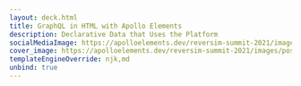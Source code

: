 ```yaml
---
layout: deck.html
title: GraphQL in HTML with Apollo Elements
description: Declarative Data that Uses the Platform
socialMediaImage: https://apolloelements.dev/reversim-summit-2021/images/poster.png
cover_image: https://apolloelements.dev/reversim-summit-2021/images/poster.png
templateEngineOverride: njk,md
unbind: true
---
```

<div slot="progress" style="display: contents;">
  <sl-progress-bar id="slides-progress" indeterminate></sl-progress-bar>
</div>

<link data-helmet rel="stylesheet"
      href="https://fonts.googleapis.com/css2?family=Rubik&display=swap">

<link data-helmet rel="stylesheet"
      href="{{ '/decks/reversim-summit-2021/graphql-in-html.css' | asset | url }}"/>

<link data-helmet rel="stylesheet"
      href="https://cdn.jsdelivr.net/npm/@shoelace-style/shoelace@2.0.0-beta.62/dist/themes/dark.css">

<script data-helmet type="module"
        src="https://cdn.jsdelivr.net/npm/@shoelace-style/shoelace@2.0.0-beta.62/dist/shoelace.js"></script>

<script data-helmet type="module"
        src="{{ '/decks/reversim-summit-2021/slides-script.js' | asset | url }}"></script>
